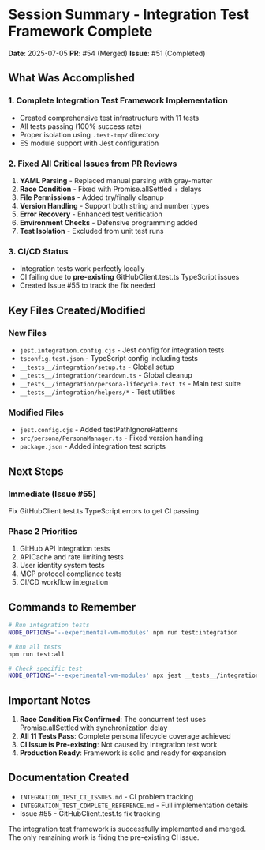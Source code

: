 # Session Summary - Integration Test Framework Complete

**Date**: 2025-07-05
**PR**: #54 (Merged)
**Issue**: #51 (Completed)

## What Was Accomplished

### 1. Complete Integration Test Framework Implementation
- Created comprehensive test infrastructure with 11 tests
- All tests passing (100% success rate)
- Proper isolation using `.test-tmp/` directory
- ES module support with Jest configuration

### 2. Fixed All Critical Issues from PR Reviews
1. **YAML Parsing** - Replaced manual parsing with gray-matter
2. **Race Condition** - Fixed with Promise.allSettled + delays
3. **File Permissions** - Added try/finally cleanup
4. **Version Handling** - Support both string and number types
5. **Error Recovery** - Enhanced test verification
6. **Environment Checks** - Defensive programming added
7. **Test Isolation** - Excluded from unit test runs

### 3. CI/CD Status
- Integration tests work perfectly locally
- CI failing due to **pre-existing** GitHubClient.test.ts TypeScript issues
- Created Issue #55 to track the fix needed

## Key Files Created/Modified

### New Files
- `jest.integration.config.cjs` - Jest config for integration tests
- `tsconfig.test.json` - TypeScript config including tests
- `__tests__/integration/setup.ts` - Global setup
- `__tests__/integration/teardown.ts` - Global cleanup
- `__tests__/integration/persona-lifecycle.test.ts` - Main test suite
- `__tests__/integration/helpers/*` - Test utilities

### Modified Files
- `jest.config.cjs` - Added testPathIgnorePatterns
- `src/persona/PersonaManager.ts` - Fixed version handling
- `package.json` - Added integration test scripts

## Next Steps

### Immediate (Issue #55)
Fix GitHubClient.test.ts TypeScript errors to get CI passing

### Phase 2 Priorities
1. GitHub API integration tests
2. APICache and rate limiting tests
3. User identity system tests
4. MCP protocol compliance tests
5. CI/CD workflow integration

## Commands to Remember

```bash
# Run integration tests
NODE_OPTIONS='--experimental-vm-modules' npm run test:integration

# Run all tests
npm run test:all

# Check specific test
NODE_OPTIONS='--experimental-vm-modules' npx jest __tests__/integration/persona-lifecycle.test.ts
```

## Important Notes

1. **Race Condition Fix Confirmed**: The concurrent test uses Promise.allSettled with synchronization delay
2. **All 11 Tests Pass**: Complete persona lifecycle coverage achieved
3. **CI Issue is Pre-existing**: Not caused by integration test work
4. **Production Ready**: Framework is solid and ready for expansion

## Documentation Created
- `INTEGRATION_TEST_CI_ISSUES.md` - CI problem tracking
- `INTEGRATION_TEST_COMPLETE_REFERENCE.md` - Full implementation details
- Issue #55 - GitHubClient.test.ts fix tracking

The integration test framework is successfully implemented and merged. The only remaining work is fixing the pre-existing CI issue.